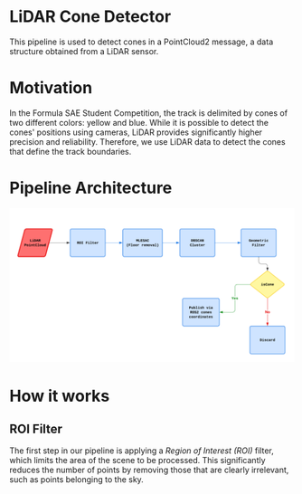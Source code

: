 # LiDAR Cone Detector
This pipeline is used to detect cones in a PointCloud2 message, a data structure obtained from a LiDAR sensor.
# Motivation
In the Formula SAE Student Competition, the track is delimited by cones of two different colors: yellow and blue. While it is possible to detect the cones' positions using cameras, LiDAR provides significantly higher precision and reliability. Therefore, we use LiDAR data to detect the cones that define the track boundaries.
# Pipeline Architecture

![Preview](pipeline.png)

# How it works
## ROI Filter
The first step in our pipeline is applying a *Region of Interest (ROI)* filter, which limits the area of the scene to be processed. This significantly reduces the number of points by removing those that are clearly irrelevant, such as points belonging to the sky.
